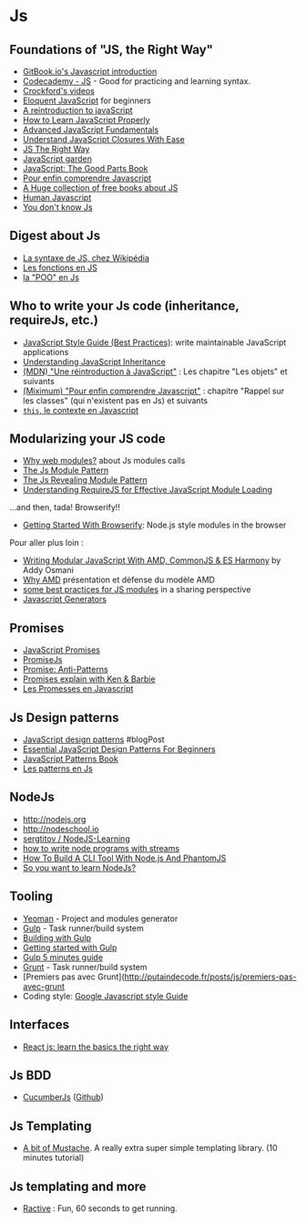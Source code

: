 # Js

## Foundations of "JS, the Right Way"

- [GitBook.io's Javascript introduction](http://gitbookio.gitbooks.io/javascript/)
- [Codecademy - JS](http://www.codecademy.com/tracks/javascript) - Good for practicing and learning syntax.
- [Crockford's videos](http://yuiblog.com/crockford/)
- [Eloquent JavaScript](http://eloquentjavascript.net/) for beginners
- [A reintroduction to javaScript](https://developer.mozilla.org/fr/docs/Web/JavaScript/Une_r%C3%A9introduction_%C3%A0_JavaScript)
- [How to Learn JavaScript Properly](http://javascriptissexy.com/how-to-learn-javascript-properly)
- [Advanced JavaScript Fundamentals](http://blog.buymeasoda.com/advanced-javascript-fundamentals/)
- [Understand JavaScript Closures With Ease](http://javascriptissexy.com/understand-javascript-closures-with-ease/)
- [JS The Right Way](http://jstherightway.org//)
- [JavaScript garden](http://bonsaiden.github.com/JavaScript-Garden/)
- [JavaScript: The Good Parts Book](http://oreilly.com/catalog/9780596517748/)
- [Pour enfin comprendre Javascript](http://www.miximum.fr/pour-enfin-comprendre-javascript.html)
- [A Huge collection of free books about JS](http://jsbooks.revolunet.com)
- [Human Javascript](http://read.humanjavascript.com)
- [You don't know Js](https://github.com/getify/You-Dont-Know-JS)

## Digest about Js

- [La syntaxe de JS, chez Wikipédia](http://fr.wikipedia.org/wiki/Syntaxe_JavaScript)
- [Les fonctions en JS](http://www.thedarksideofthewebblog.com/menu/javascript/les-fonctions-en-js/)
- [la "POO" en Js](http://www.thedarksideofthewebblog.com/this-is-it-le-contexte-en-javascript/)

## Who to write your Js code (inheritance, requireJs, etc.)

- [JavaScript Style Guide (Best Practices)](https://github.com/stephenplusplus/javascript-style): write maintainable JavaScript applications
- [Understanding JavaScript Inheritance](https://alexsexton.com/blog/2013/04/understanding-javascript-inheritance/)
- [(MDN) "Une réintroduction à JavaScript"](https://developer.mozilla.org/fr/docs/Web/JavaScript/Une_r%C3%A9introduction_%C3%A0_JavaScript#Les_objets_2) : Les chapitre "Les objets" et suivants
- [(Miximum) "Pour enfin comprendre Javascript"](http://www.miximum.fr/pour-enfin-comprendre-javascript.html#rappel-sur-les-classes) : chapitre "Rappel sur les classes" (qui n'existent pas en Js) et suivants
- [`this`, le contexte en Javascript](http://www.thedarksideofthewebblog.com/this-is-it-le-contexte-en-javascript/)

## Modularizing your JS code
- [Why web modules?](http://requirejs.org/docs/why.html) about Js modules calls
- [The Js Module Pattern](https://carldanley.com/js-module-pattern/)
- [The Js Revealing Module Pattern](https://carldanley.com/js-revealing-module-pattern/)
- [Understanding RequireJS for Effective JavaScript Module Loading](http://www.sitepoint.com/understanding-requirejs-for-effective-javascript-module-loading)

...and then, tada! Browserify!!

- [Getting Started With Browserify](http://www.sitepoint.com/getting-started-browserify): Node.js style modules in the browser

Pour aller plus loin : 
- [Writing Modular JavaScript With AMD, CommonJS & ES Harmony](http://addyosmani.com/writing-modular-js/) by Addy Osmani
- [Why AMD](http://requirejs.org/docs/whyamd.html) présentation et défense du modèle AMD
- [some best practices for JS modules](https://github.com/mattdesl/module-best-practices) in a sharing perspective
- [Javascript Generators](http://gajus.com/blog/2/the-definitive-guide-to-the-javascript-generators)

## Promises

- [JavaScript Promises](http://www.html5rocks.com/en/tutorials/es6/promises/) 
- [PromiseJs](http://www.promisejs.org)
- [Promise: Anti-Patterns](http://taoofcode.net/promise-anti-patterns/)
- [Promises explain with Ken & Barbie](http://garciaf.github.io/article/presentation/promise.html#/)
- [Les Promesses en Javascript](http://naholyr.fr/2014/03/promises/)


## Js Design patterns
- [JavaScript design patterns](https://coderwall.com/p/w2rctq) #blogPost
- [Essential JavaScript Design Patterns For Beginners](http://www.addyosmani.com/resources/essentialjsdesignpatterns)
- [JavaScript Patterns Book](http://oreilly.com/catalog/9780596806767)
- [Les patterns en Js](http://www.thedarksideofthewebblog.com/menu/javascript/les-patterns-de-js/)
 
## NodeJs

- http://nodejs.org
- http://nodeschool.io
- [sergtitov / NodeJS-Learning](https://github.com/sergtitov/NodeJS-Learning/blob/master/README.md)
- [how to write node programs with streams](https://github.com/substack/stream-handbook)
- [How To Build A CLI Tool With Node.js And PhantomJS](http://coding.smashingmagazine.com/2014/02/12/build-cli-tool-nodejs-phantomjs/)
- [So you want to learn NodeJs?](http://tdd.github.io/node-demo/#want-to-learn-node)


## Tooling

- [Yeoman](http://yeoman.io) - Project and modules generator
- [Gulp](http://gulpjs.com) - Task runner/build system
- [Building with Gulp](http://www.smashingmagazine.com/2014/06/11/building-with-gulp/)
- [Getting started with Gulp](http://travismaynard.com/writing/getting-started-with-gulp)
- [Gulp 5 minutes guide](http://www.bicrement.com/javascript/2013/12/30/learning-gulpjs.html#references)
- [Grunt](http://gruntjs.com) - Task runner/build system
- [Premiers pas avec Grunt](http://putaindecode.fr/posts/js/premiers-pas-avec-grunt
- Coding style: [Google Javascript style Guide](http://google-styleguide.googlecode.com/svn/trunk/javascriptguide.xml)

## Interfaces

- [React js: learn the basics the right way](http://webdesignporto.com/react-js-learn-the-basics-the-right-way-knowledge-after-real-world-project-experience/)

## Js BDD

- [CucumberJs](http://flippinawesome.org/2014/01/27/bdd-in-javascript-with-cucumberjs/?utm_source=javascriptweekly&utm_medium=email) ([Github](https://github.com/cucumber/cucumber-js))

## Js Templating

- [A bit of Mustache](http://coenraets.org/blog/2011/12/tutorial-html-templates-with-mustache-js). A really extra super simple templating library. (10 minutes tutorial)


## Js templating and more

- [Ractive](http://learn.ractivejs.org/hello-world/1/) : Fun, 60 seconds to get running.

